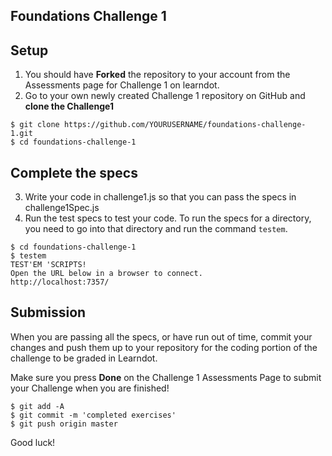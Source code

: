 ## Foundations Challenge 1

## Setup

1. You should have **Forked** the repository to your account from the Assessments page for Challenge 1 on learndot.
2. Go to your own newly created Challenge 1 repository on GitHub and **clone the Challenge1**
```
$ git clone https://github.com/YOURUSERNAME/foundations-challenge-1.git
$ cd foundations-challenge-1
```


## Complete the specs

3. Write your code in challenge1.js so that you can pass the specs in challenge1Spec.js
4. Run the test specs to test your code. To run the specs for a directory, you need to go into that directory and run the command `testem`.

```
$ cd foundations-challenge-1
$ testem
TEST'EM 'SCRIPTS!
Open the URL below in a browser to connect.
http://localhost:7357/
```

## Submission

When you are passing all the specs, or have run out of time, commit your changes and push them up to your repository for the coding portion of the challenge to be graded in Learndot.

Make sure you press **Done** on the Challenge 1 Assessments Page to submit your Challenge when you are finished!

```
$ git add -A
$ git commit -m 'completed exercises'
$ git push origin master
```

Good luck!